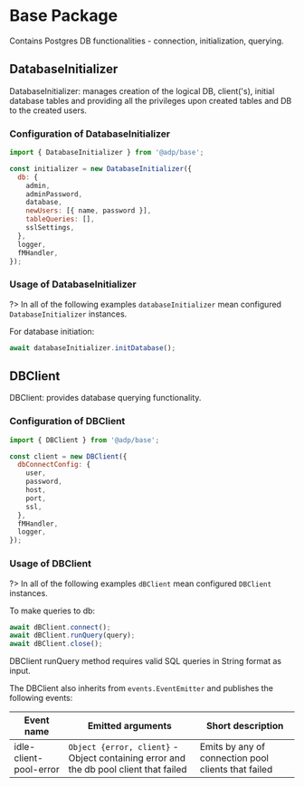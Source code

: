 # Base Package

Contains Postgres DB functionalities - connection, initialization, querying.

## DatabaseInitializer

DatabaseInitializer: manages creation of the logical DB, client('s), initial database tables and
providing all the privileges upon created tables and DB to the created users.

### Configuration of DatabaseInitializer

```javascript
import { DatabaseInitializer } from '@adp/base';

const initializer = new DatabaseInitializer({
  db: {
    admin,
    adminPassword,
    database,
    newUsers: [{ name, password }],
    tableQueries: [],
    sslSettings,
  },
  logger,
  fMHandler,
});
```

### Usage of DatabaseInitializer

?> In all of the following examples `databaseInitializer` mean configured
`DatabaseInitializer` instances.

For database initiation:

```javascript
await databaseInitializer.initDatabase();
```

## DBClient

DBClient: provides database querying functionality.

### Configuration of DBClient

```javascript
import { DBClient } from '@adp/base';

const client = new DBClient({
  dbConnectConfig: {
    user,
    password,
    host,
    port,
    ssl,
  },
  fMHandler,
  logger,
});
```

### Usage of DBClient

?> In all of the following examples `dBClient` mean configured
`DBClient` instances.

To make queries to db:

```javascript
await dBClient.connect();
await dBClient.runQuery(query);
await dBClient.close();
```

DBClient runQuery method requires valid SQL queries in String format as input.

The DBClient also inherits from `events.EventEmitter` and publishes the following events:

| Event name             | Emitted arguments                                                                     | Short description                                   |
| ---------------------- | ------------------------------------------------------------------------------------- | --------------------------------------------------- |
| idle-client-pool-error | `Object {error, client}` - Object containing error and the db pool client that failed | Emits by any of connection pool clients that failed |
